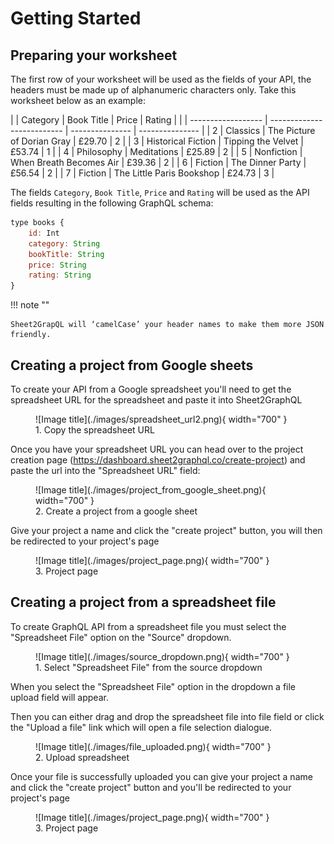 # Getting Started

## Preparing your worksheet

The first row of your worksheet will be used as the fields of your API, the headers must be made up of alphanumeric characters only. Take this worksheet below as an example:

|   | Category           | Book Title                 | Price           | Rating          |
|   | ------------------ | -------------------------- | --------------- | --------------- |
| 2 | Classics           | The Picture of Dorian Gray | £29.70          | 2               |
| 3 | Historical Fiction | Tipping the Velvet         | £53.74          | 1               |
| 4 | Philosophy         | Meditations                | £25.89          | 2               |
| 5 | Nonfiction         | When Breath Becomes Air    | £39.36          | 2               |
| 6 | Fiction            | The Dinner Party           | £56.54          | 2               |
| 7 | Fiction            | The Little Paris Bookshop  | £24.73          | 3               |


The fields ```Category```, ```Book Title```, ```Price``` and ```Rating``` will be used as the API fields resulting in the following GraphQL schema:

``` js
type books {
    id: Int
    category: String
    bookTitle: String
    price: String
    rating: String
}
```

!!! note ""

    Sheet2GrapQL will ‘camelCase’ your header names to make them more JSON friendly.

## Creating a project from Google sheets

To create your API from a Google spreadsheet you'll need to get the spreadsheet URL for the spreadsheet and paste it into Sheet2GraphQL

<figure markdown>
  ![Image title](./images/spreadsheet_url2.png){ width="700" }
  <figcaption>1. Copy the spreadsheet URL</figcaption>
</figure>

Once you have your spreadsheet URL you can head over to the project creation page (https://dashboard.sheet2graphql.co/create-project) and paste the url into the "Spreadsheet URL" field:

<figure markdown>
  ![Image title](./images/project_from_google_sheet.png){ width="700" }
  <figcaption>2. Create a project from a google sheet</figcaption>
</figure>

Give your project a name and click the "create project" button, you will then be redirected to your
project's page

<figure markdown>
  ![Image title](./images/project_page.png){ width="700" }
  <figcaption>3. Project page</figcaption>
</figure>


## Creating a project from a spreadsheet file

To create GraphQL API from a spreadsheet file you must select the "Spreadsheet File" option on the "Source" dropdown.


<figure markdown>
  ![Image title](./images/source_dropdown.png){ width="700" }
  <figcaption>1. Select "Spreadsheet File" from the source dropdown</figcaption>
</figure>

When you select the "Spreadsheet File" option in the dropdown a file upload field will appear.

Then you can either drag and drop the spreadsheet file into file field or click the "Upload a file" link which will open a file selection dialogue. 

<figure markdown>
  ![Image title](./images/file_uploaded.png){ width="700" }
  <figcaption>2. Upload spreadsheet</figcaption>
</figure>

Once your file is successfully uploaded you can give your project a name and click the "create project"
button and you'll be redirected to your project's page

<figure markdown>
  ![Image title](./images/project_page.png){ width="700" }
  <figcaption>3. Project page</figcaption>
</figure>